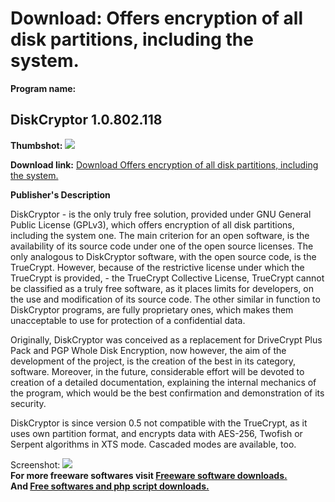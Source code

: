 # Download: Offers encryption of all disk partitions, including the system.

**Program name:**

## DiskCryptor 1.0.802.118

  
**Thumbshot:** ![](http://www.freewarefiles.com/screenshot/diskcryptor_md.jpg)   
  
**Download link:** [Download Offers encryption of all disk partitions, including the system.](http://freesoftwares.boysofts.com/DiskCryptor_program_47251.html)  
  


**Publisher's Description**  
  


DiskCryptor - is the only truly free solution, provided under GNU General Public License (GPLv3), which offers encryption of all disk partitions, including the system one. The main criterion for an open software, is the availability of its source code under one of the open source licenses. The only analogous to DiskCryptor software, with the open source code, is the TrueCrypt. However, because of the restrictive license under which the TrueCrypt is provided, - the TrueCrypt Collective License, TrueCrypt cannot be classified as a truly free software, as it places limits for developers, on the use and modification of its source code. The other similar in function to DiskCryptor programs, are fully proprietary ones, which makes them unacceptable to use for protection of a confidential data. 

Originally, DiskCryptor was conceived as a replacement for DriveCrypt Plus Pack and PGP Whole Disk Encryption, now however, the aim of the development of the project, is the creation of the best in its category, software. Moreover, in the future, considerable effort will be devoted to creation of a detailed documentation, explaining the internal mechanics of the program, which would be the best confirmation and demonstration of its security.

DiskCryptor is since version 0.5 not compatible with the TrueCrypt, as it uses own partition format, and encrypts data with AES-256, Twofish or Serpent algorithms in XTS mode. Cascaded modes are available, too. 

  
  
Screenshot: ![](http://www.freewarefiles.com/screenshot/diskcryptor.jpg)   
**For more freeware softwares visit [Freeware software downloads.](http://freesoftwares.boysofts.com/)**   
**And [Free softwares and php script downloads.](http://www.boysofts.com/)**
